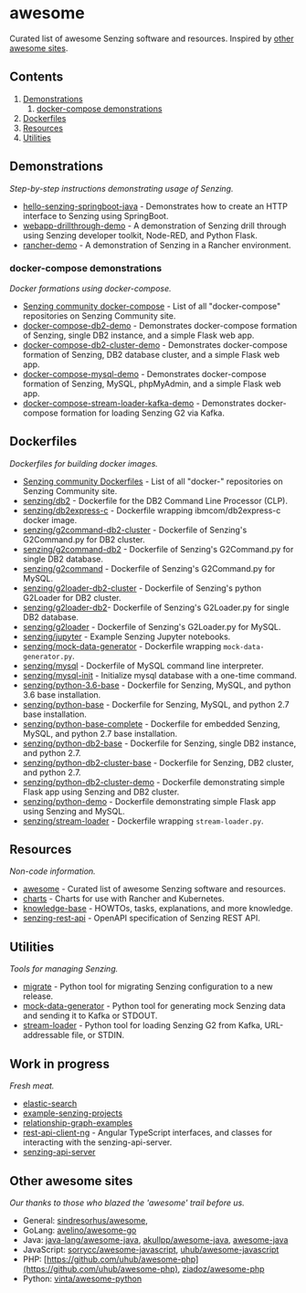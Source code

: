 # awesome

Curated list of awesome Senzing software and resources.
Inspired by [other awesome sites](#other-awesome-sites).

## Contents

1. [Demonstrations](#demonstrations)
    1. [docker-compose demonstrations](#docker-compose-demonstrations)
1. [Dockerfiles](#dockerfiles)
1. [Resources](#resources)
1. [Utilities](#utilities)

## Demonstrations

*Step-by-step instructions demonstrating usage of Senzing.*

- [hello-senzing-springboot-java](https://github.com/Senzing/hello-senzing-springboot-java) - Demonstrates how to create an HTTP interface to Senzing using SpringBoot.
- [webapp-drillthrough-demo](https://github.com/Senzing/webapp-drillthrough-demo) - A demonstration of Senzing drill through using Senzing developer toolkit, Node-RED, and Python Flask.
- [rancher-demo](https://github.com/Senzing/rancher-demo) - A demonstration of Senzing in a Rancher environment.

### docker-compose demonstrations

*Docker formations using docker-compose.*

- [Senzing community docker-compose](https://github.com/Senzing?q=docker-compose-) - List of all "docker-compose" repositories on Senzing Community site.
- [docker-compose-db2-demo](https://github.com/Senzing/docker-compose-db2-demo) - Demonstrates docker-compose formation of Senzing, single DB2 instance, and a simple Flask web app.
- [docker-compose-db2-cluster-demo](https://github.com/Senzing/docker-compose-db2-cluster-demo) - Demonstrates docker-compose formation of Senzing, DB2 database cluster, and a simple Flask web app.
- [docker-compose-mysql-demo](https://github.com/Senzing/docker-compose-mysql-demo) - Demonstrates docker-compose formation of Senzing, MySQL, phpMyAdmin, and a simple Flask web app.
- [docker-compose-stream-loader-kafka-demo](https://github.com/Senzing/docker-compose-stream-loader-kafka-demo) - Demonstrates docker-compose formation for loading Senzing G2 via Kafka.

## Dockerfiles

*Dockerfiles for building docker images.*

- [Senzing community Dockerfiles](https://github.com/Senzing?q=docker-) - List of all "docker-" repositories on Senzing Community site.
- [senzing/db2](https://github.com/Senzing/docker-db2) - Dockerfile for the DB2 Command Line Processor (CLP).
- [senzing/db2express-c](https://github.com/Senzing/docker-db2express-c) - Dockerfile wrapping ibmcom/db2express-c docker image.
- [senzing/g2command-db2-cluster](https://github.com/Senzing/docker-g2command-db2-cluster) - Dockerfile of Senzing's G2Command.py for DB2 cluster.
- [senzing/g2command-db2](https://github.com/Senzing/docker-g2command-db2) - Dockerfile of Senzing's G2Command.py for single DB2 database.
- [senzing/g2command](https://github.com/Senzing/docker-g2command) - Dockerfile of Senzing's G2Command.py for MySQL.
- [senzing/g2loader-db2-cluster](https://github.com/Senzing/docker-g2loader-db2-cluster) - Dockerfile of Senzing's python G2Loader for DB2 cluster.
- [senzing/g2loader-db2](https://github.com/Senzing/docker-g2loader-db2)- Dockerfile of Senzing's G2Loader.py for single DB2 database.
- [senzing/g2loader](https://github.com/Senzing/docker-g2loader) - Dockerfile of Senzing's G2Loader.py for MySQL.
- [senzing/jupyter](https://github.com/Senzing/docker-jupyter) - Example Senzing Jupyter notebooks.
- [senzing/mock-data-generator](https://github.com/Senzing/mock-data-generator) - Dockerfile wrapping `mock-data-generator.py`.
- [senzing/mysql](https://github.com/Senzing/docker-mysql) - Dockerfile of MySQL command line interpreter.
- [senzing/mysql-init](https://github.com/Senzing/docker-mysql-init) - Initialize mysql database with a one-time command.
- [senzing/python-3.6-base](https://github.com/Senzing/docker-python-3.6-base) - Dockerfile for Senzing, MySQL, and python 3.6 base installation.
- [senzing/python-base](https://github.com/Senzing/docker-python-base) - Dockerfile for Senzing, MySQL, and python 2.7 base installation.
- [senzing/python-base-complete](https://github.com/Senzing/docker-python-base-complete) - Dockerfile for embedded Senzing, MySQL, and python 2.7 base installation.
- [senzing/python-db2-base](https://github.com/Senzing/docker-python-db2-base) - Dockerfile for Senzing, single DB2 instance, and python 2.7.
- [senzing/python-db2-cluster-base](https://github.com/Senzing/docker-python-db2-cluster-base) - Dockerfile for Senzing, DB2 cluster, and python 2.7.
- [senzing/python-db2-cluster-demo](https://github.com/Senzing/docker-python-db2-cluster-demo) - Dockerfile demonstrating simple Flask app using Senzing and DB2 cluster.
- [senzing/python-demo](https://github.com/Senzing/docker-python-demo) - Dockerfile demonstrating simple Flask app using Senzing and MySQL.
- [senzing/stream-loader](https://github.com/Senzing/stream-loader) - Dockerfile  wrapping `stream-loader.py`.

## Resources

*Non-code information.*

- [awesome](https://github.com/Senzing/awesome) - Curated list of awesome Senzing software and resources.
- [charts](https://github.com/Senzing/charts) - Charts for use with Rancher and Kubernetes.
- [knowledge-base](https://github.com/Senzing/knowledge-base) - HOWTOs, tasks, explanations, and more knowledge.
- [senzing-rest-api](https://github.com/Senzing/senzing-rest-api) - OpenAPI specification of Senzing REST API.

## Utilities

*Tools for managing Senzing.*

- [migrate](https://github.com/Senzing/migrate) - Python tool for migrating Senzing configuration to a new release.
- [mock-data-generator](https://github.com/Senzing/mock-data-generator) - Python tool for generating mock Senzing data and sending it to Kafka or STDOUT.
- [stream-loader](https://github.com/Senzing/stream-loader) - Python tool for loading Senzing G2 from Kafka, URL-addressable file, or STDIN.

## Work in progress

*Fresh meat.*

- [elastic-search](https://github.com/Senzing/elasticsearch)
- [example-senzing-projects](https://github.com/Senzing/example-senzing-projects)
- [relationship-graph-examples](https://github.com/Senzing/relationship-graph-examples)
- [rest-api-client-ng](https://github.com/Senzing/rest-api-client-ng) - Angular TypeScript interfaces, and classes for interacting with the senzing-api-server.
- [senzing-api-server](https://github.com/Senzing/senzing-api-server)

## Other awesome sites

*Our thanks to those who blazed the 'awesome' trail before us.*

- General:
  [sindresorhus/awesome](https://github.com/sindresorhus/awesome),
- GoLang:
  [avelino/awesome-go](https://github.com/avelino/awesome-go)
- Java:
  [java-lang/awesome-java](https://github.com/java-lang/awesome-java),
  [akullpp/awesome-java](https://github.com/akullpp/awesome-java),
  [awesome-java](https://github.com/uhub/awesome-java)
- JavaScript:
  [sorrycc/awesome-javascript](https://github.com/sorrycc/awesome-javascript),
  [uhub/awesome-javascript](https://github.com/uhub/awesome-javascript)  
- PHP:
  [https://github.com/uhub/awesome-php](https://github.com/uhub/awesome-php),
  [ziadoz/awesome-php](https://github.com/ziadoz/awesome-php)
- Python:
  [vinta/awesome-python](https://github.com/vinta/awesome-python)
